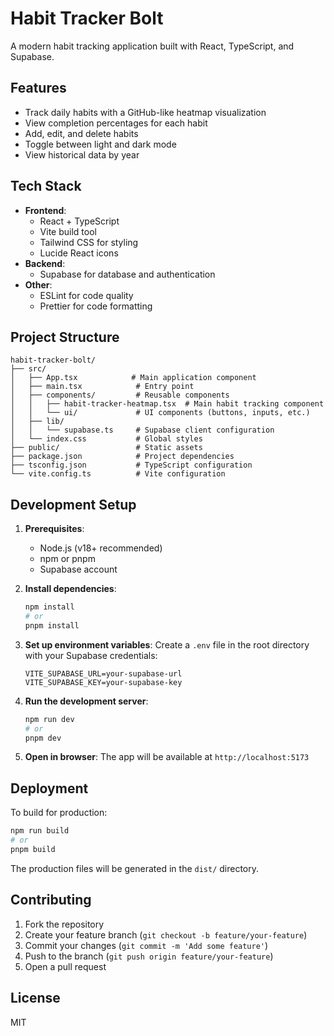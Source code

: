 # Habit Tracker Bolt

A modern habit tracking application built with React, TypeScript, and Supabase.

## Features

- Track daily habits with a GitHub-like heatmap visualization
- View completion percentages for each habit
- Add, edit, and delete habits
- Toggle between light and dark mode
- View historical data by year

## Tech Stack

- **Frontend**:
  - React + TypeScript
  - Vite build tool
  - Tailwind CSS for styling
  - Lucide React icons
- **Backend**:
  - Supabase for database and authentication
- **Other**:
  - ESLint for code quality
  - Prettier for code formatting

## Project Structure

```
habit-tracker-bolt/
├── src/
│   ├── App.tsx            # Main application component
│   ├── main.tsx            # Entry point
│   ├── components/         # Reusable components
│   │   ├── habit-tracker-heatmap.tsx  # Main habit tracking component
│   │   └── ui/             # UI components (buttons, inputs, etc.)
│   ├── lib/
│   │   └── supabase.ts     # Supabase client configuration
│   └── index.css           # Global styles
├── public/                 # Static assets
├── package.json            # Project dependencies
├── tsconfig.json           # TypeScript configuration
└── vite.config.ts          # Vite configuration
```

## Development Setup

1. **Prerequisites**:

   - Node.js (v18+ recommended)
   - npm or pnpm
   - Supabase account

2. **Install dependencies**:

   ```bash
   npm install
   # or
   pnpm install
   ```

3. **Set up environment variables**:
   Create a `.env` file in the root directory with your Supabase credentials:

   ```
   VITE_SUPABASE_URL=your-supabase-url
   VITE_SUPABASE_KEY=your-supabase-key
   ```

4. **Run the development server**:

   ```bash
   npm run dev
   # or
   pnpm dev
   ```

5. **Open in browser**:
   The app will be available at `http://localhost:5173`

## Deployment

To build for production:

```bash
npm run build
# or
pnpm build
```

The production files will be generated in the `dist/` directory.

## Contributing

1. Fork the repository
2. Create your feature branch (`git checkout -b feature/your-feature`)
3. Commit your changes (`git commit -m 'Add some feature'`)
4. Push to the branch (`git push origin feature/your-feature`)
5. Open a pull request

## License

MIT
